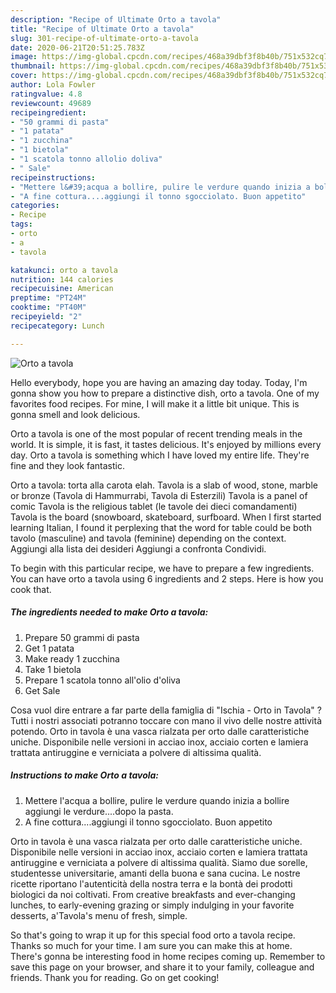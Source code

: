 ```yaml
---
description: "Recipe of Ultimate Orto a tavola"
title: "Recipe of Ultimate Orto a tavola"
slug: 301-recipe-of-ultimate-orto-a-tavola
date: 2020-06-21T20:51:25.783Z
image: https://img-global.cpcdn.com/recipes/468a39dbf3f8b40b/751x532cq70/orto-a-tavola-recipe-main-photo.jpg
thumbnail: https://img-global.cpcdn.com/recipes/468a39dbf3f8b40b/751x532cq70/orto-a-tavola-recipe-main-photo.jpg
cover: https://img-global.cpcdn.com/recipes/468a39dbf3f8b40b/751x532cq70/orto-a-tavola-recipe-main-photo.jpg
author: Lola Fowler
ratingvalue: 4.8
reviewcount: 49689
recipeingredient:
- "50 grammi di pasta"
- "1 patata"
- "1 zucchina"
- "1 bietola"
- "1 scatola tonno allolio doliva"
- " Sale"
recipeinstructions:
- "Mettere l&#39;acqua a bollire, pulire le verdure quando inizia a bollire aggiungi le verdure....dopo la pasta."
- "A fine cottura....aggiungi il tonno sgocciolato. Buon appetito"
categories:
- Recipe
tags:
- orto
- a
- tavola

katakunci: orto a tavola 
nutrition: 144 calories
recipecuisine: American
preptime: "PT24M"
cooktime: "PT40M"
recipeyield: "2"
recipecategory: Lunch

---
```



![Orto a tavola](https://img-global.cpcdn.com/recipes/468a39dbf3f8b40b/751x532cq70/orto-a-tavola-recipe-main-photo.jpg)

Hello everybody, hope you are having an amazing day today. Today, I'm gonna show you how to prepare a distinctive dish, orto a tavola. One of my favorites food recipes. For mine, I will make it a little bit unique. This is gonna smell and look delicious.

Orto a tavola is one of the most popular of recent trending meals in the world. It is simple, it is fast, it tastes delicious. It's enjoyed by millions every day. Orto a tavola is something which I have loved my entire life. They're fine and they look fantastic.

Orto a tavola: torta alla carota elah. Tavola is a slab of wood, stone, marble or bronze (Tavola di Hammurrabi, Tavola di Esterzili) Tavola is a panel of comic Tavola is the religious tablet (le tavole dei dieci comandamenti) Tavola is the board (snowboard, skateboard, surfboard. When I first started learning Italian, I found it perplexing that the word for table could be both tavolo (masculine) and tavola (feminine) depending on the context. Aggiungi alla lista dei desideri Aggiungi a confronta Condividi.


To begin with this particular recipe, we have to prepare a few ingredients. You can have orto a tavola using 6 ingredients and 2 steps. Here is how you cook that.

<!--inarticleads1-->

##### The ingredients needed to make Orto a tavola:

1. Prepare 50 grammi di pasta
1. Get 1 patata
1. Make ready 1 zucchina
1. Take 1 bietola
1. Prepare 1 scatola tonno all&#39;olio d&#39;oliva
1. Get  Sale


Cosa vuol dire entrare a far parte della famiglia di &#34;Ischia - Orto in Tavola&#34; ? Tutti i nostri associati potranno toccare con mano il vivo delle nostre attività potendo. Orto in tavola è una vasca rialzata per orto dalle caratteristiche uniche. Disponibile nelle versioni in acciao inox, acciaio corten e lamiera trattata antiruggine e verniciata a polvere di altissima qualità. 

<!--inarticleads2-->

##### Instructions to make Orto a tavola:

1. Mettere l&#39;acqua a bollire, pulire le verdure quando inizia a bollire aggiungi le verdure....dopo la pasta.
1. A fine cottura....aggiungi il tonno sgocciolato. Buon appetito


Orto in tavola è una vasca rialzata per orto dalle caratteristiche uniche. Disponibile nelle versioni in acciao inox, acciaio corten e lamiera trattata antiruggine e verniciata a polvere di altissima qualità. Siamo due sorelle, studentesse universitarie, amanti della buona e sana cucina. Le nostre ricette riportano l&#39;autenticità della nostra terra e la bontà dei prodotti biologici da noi coltivati. From creative breakfasts and ever-changing lunches, to early-evening grazing or simply indulging in your favorite desserts, a&#39;Tavola&#39;s menu of fresh, simple. 

So that's going to wrap it up for this special food orto a tavola recipe. Thanks so much for your time. I am sure you can make this at home. There's gonna be interesting food in home recipes coming up. Remember to save this page on your browser, and share it to your family, colleague and friends. Thank you for reading. Go on get cooking!
